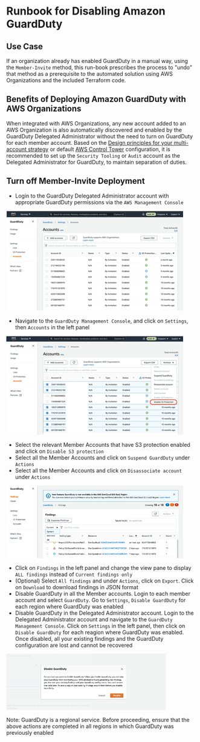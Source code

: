 # Runbook for Disabling Amazon GuardDuty

## Use Case

If an organization already has enabled GuardDuty in a manual way, using the `Member-Invite` method, this run-book prescribes the process to "undo" that method as a prerequisite to the automated solution using AWS Organizations and the included Terraform code.

## Benefits of Deploying Amazon GuardDuty with AWS Organizations

When integrated with AWS Organizations, any new account added to an AWS Organization is also automatically discovered and enabled by the GuardDuty Delegated Administrator without the need to turn on GuardDuty for each member account. Based on the [Design principles for your multi-account strategy](https://docs.aws.amazon.com/whitepapers/latest/organizing-your-aws-environment/design-principles-for-your-multi-account-strategy.html) or default [AWS Control Tower](https://docs.aws.amazon.com/controltower/latest/userguide/accounts.html) configuration, it is recommended to set up the `Security Tooling` or `Audit` account as the Delegated Administrator for GuardDuty, to maintain separation of duties.

## Turn off Member-Invite Deployment

- Login to the GuardDuty Delegated Administrator account with appropriate GuardDuty permissions via the `AWS Management Console`

![Amazon GuardDuty Management Console, Accounts table](images/runbook_step2.png)

- Navigate to the `GuardDuty Management Console`, and click on `Settings`, then `Accounts` in the left panel

![Amazon GuardDuty Management Console, Disable S3 Protection](images/runbook_step3.png)

- Select the relevant Member Accounts that have S3 protection enabled and click on `Disable S3 protection`
- Select all the Member Accounts and click on `Suspend GuardDuty` under `Actions`
- Select all the Member Accounts and click on `Disassociate account` under `Actions`

![Amazon GuardDuty Management Console, Findings table](images/runbook_step7.png)

- Click on `Findings` in the left panel and change the view pane to display `ALL findings` instead of `Current findings only`
- (Optional) Select `All findings` and under `Actions`, click on `Export`. Click on `Download` to download findings in JSON format
- Disable GuardDuty in all the Member accounts. Login to each member account and select `GuardDuty`. Go to `Settings`, `Disable GuardDuty` for each region where GuardDuty was enabled
- Disable GuardDuty in the Delegated Administrator account. Login to the Delegated Administrator account and navigate to the `GuardDuty Management Console`. Click on `Settings` in the left panel, then click on `Disable GuardDuty` for each reagion where GuardDuty was enabled. Once disabled, all your existing findings and the GuardDuty configuration are lost and cannot be recovered

![Disable GuardDuty Confirmation](images/runbook_step10.png)

Note: GuardDuty is a regional service. Before proceeding, ensure that the above actions are completed in all regions in which GuardDuty was previously enabled
